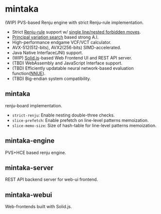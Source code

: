 # mintaka
(WIP) PVS-based Renju engine with strict Renju-rule implementation.

* Strict [Renju-rule](https://www.renju.net/rules/) support w/ [single line/nested forbidden moves](./documents/renju.md).
* [Principal variation search](https://en.wikipedia.org/wiki/Principal_variation_search) based strong A.I.
* High-performance endgame VCF/VCT calculator.
* AVX-512(512-bits), AVX2(256-bits) SIMD-accelerated.
* Java Native Interface(JNI) support.
* (WIP) [Solid.js](https://www.solidjs.com/)-based Web Frontend UI and REST API server.
* (TBD) WebAssembly and JavaScript Interface support.
* (TBD) Efficiently updatable neural network-based evaluation function([NNUE](https://www.chessprogramming.org/NNUE)).
* (TBD) Big-endian system compatibility.

## mintaka
renju-board implementation.
 * ``strict-renju``: Enable nesting double-three checks.
 * ``slice-prefetch``: Enable prefetch on line-level patterns memoization.
 * ``slice-memo-size``: Size of hash-table for line-level patterns memoization.

## mintaka-engine
PVS+HCE based renju engine.

## mintaka-server
REST API backend server for web-ui frontend.

## mintaka-webui
Web-frontends built with Solid.js.
